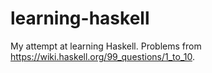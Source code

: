 # learning-haskell
My attempt at learning Haskell. Problems from https://wiki.haskell.org/99_questions/1_to_10.
